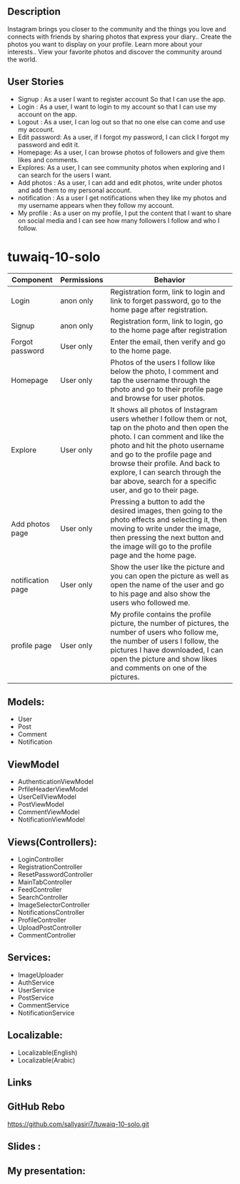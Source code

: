 
## Description

Instagram brings you closer to the community and the things you love and connects with friends by sharing photos that express your diary.. Create the photos you want to display on your profile. Learn more about your interests.. View your favorite photos and discover the community around the world.


## User Stories

- Signup : As a user I want to register account So that I can use the app.
- Login : As a user, I want to login to my account so that I can use my account on the app.
- Logout : As a user, I can log out so that no one else can come and use my account.
- Edit password: As a user, if I forgot my password, I can click I forgot my password and edit it.
- Homepage: As a user, I can browse photos of followers and give them likes and comments.
- Explores:  As a user, I can see community photos when exploring and I can search for the users I want.
- Add photos : As a user, I can add and edit photos, write under photos and add them to my personal account.
- notification : As a user I get notifications when they like my photos and my username appears when they follow my account.
- My profile : As a user on my profile, I put the content that I want to share on social media and I can see how many followers I follow and who I follow.



# tuwaiq-10-solo

| Component | Permissions | Behavior|
| ------ | ------ |------ |
| Login | anon only |  Registration form, link to login and link to forget password, go to the home page after registration.
|Signup | anon only | Registration form, link to login, go to the home page after registration
|Forgot password| User only | Enter the email, then verify and go to the home page.
| Homepage | User only |Photos of the users I follow like below the photo, I comment and tap the username through the photo and go to their profile page and browse for user photos.
| Explore |User only |It shows all photos of Instagram users whether I follow them or not, tap on the photo and then open the photo. I can comment and like the photo and hit the photo username and go to the profile page and browse their profile. And back to explore, I can search through the bar above, search for a specific user, and go to their page.
| Add photos page | User only | Pressing a button to add the desired images, then going to the photo effects and selecting it, then moving to write under the image, then pressing the next button and the image will go to the profile page and the home page.
|notification page| User only |Show the user like the picture and you can open the picture as well as open the name of the user and go to his page and also show the users who followed me.
|profile page| User only|My profile contains the profile picture, the number of pictures, the number of users who follow me, the number of users I follow, the pictures I have downloaded, I can open the picture and show likes and comments on one of the pictures.


## Models:

- User
- Post
- Comment
- Notification

## ViewModel

- AuthenticationViewModel
- PrfileHeaderViewModel
- UserCellViewModel
- PostViewModel
- CommentViewModel
- NotificationViewModel




## Views(Controllers):

- LoginController
- RegistrationController
- ResetPasswordController
- MainTabController
- FeedController
- SearchController
- ImageSelectorController
- NotificationsController
- ProfileController
- UploadPostController
- CommentController

## Services:

- ImageUploader
- AuthService
- UserService
- PostService
- CommentService
- NotificationService

## Localizable:

- Localizable(English)
- Localizable(Arabic)

## Links

## GitHub Rebo

https://github.com/sallyasiri7/tuwaiq-10-solo.git

## Slides :

## My presentation:
